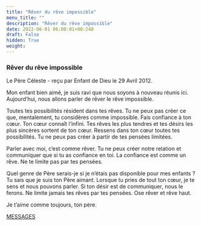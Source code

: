 ```yaml
---
title: "Rêver du rêve impossible"
menu_title: ""
description: "Rêver du rêve impossible"
date: 2022-06-01 06:00:01+00:248
draft: False
hidden: True
weight:
---
```

### Rêver du rêve impossible

Le Père Céleste - reçu par Enfant de Dieu le 29 Avril 2012.

Mon enfant bien aimé, je suis ravi que nous soyons à nouveau réunis ici. Aujourd’hui, nous allons parler de rêver le rêve impossible.

Toutes tes possibilités résident dans tes rêves. Tu ne peux pas créer ce que, mentalement, tu considères comme impossible. Fais confiance à ton cœur. Ton cœur connaît l’infini. Tes rêves les plus tendres et tes désirs les plus sincères sortent de ton cœur. Ressens dans ton cœur toutes tes possibilités. Tu ne peux pas créer à partir de tes pensées limitées.

Parler avec moi, c’est comme rêver. Tu ne peux créer notre relation et communiquer que si tu as confiance en toi. La confiance est comme un rêve. Ne te limite pas par tes pensées.

Quel genre de Père serais-je si je n’étais pas disponible pour mes enfants ? Tu sais que je suis ton Père aimant. Lorsque tu pries de tout ton cœur, je te sens et nous pouvons parler. Si ton désir est de communiquer, nous le ferons. Ne limite jamais tes rêves par tes pensées. Ose rêver et rêve haut.

Je t’aime comme toujours, ton père.

[MESSAGES](fr-contemporary-messages/fr-contemporary-messages-by-date-order/fr-contemporary-messages-2012/)
